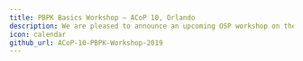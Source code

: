 ```yaml
---
title: PBPK Basics Workshop – ACoP 10, Orlando
description: We are pleased to announce an upcoming OSP workshop on the Basics of PBPK. The workshop will take place on October 24th, 2019.
icon: calendar
github_url: ACoP-10-PBPK-Workshop-2019
---
```


